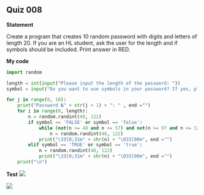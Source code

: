 ## Quiz 008
**Statement**

Create a program that creates 10 random password with digits and letters of length 20. If you are an HL student, ask the user for the length and if symbols should be included. Print answer in RED.

**My code**
```.py
import random

length = int(input("Please input the length of the password: "))
symbol = input("Do you want to use symbols in your password? If yes, please enter TRUE. If no, please enter FALSE: ")

for j in range(0, 10):
    print("Password №" + str(j + 1) + ": " , end ="")
    for i in range(0, length):
        n = random.randint(48, 122)
        if symbol == 'FALSE' or symbol == 'false':
            while (not(n >= 48 and n <= 57) and not(n >= 97 and n <= 122)) and not(n >= 65 and n <= 90):
                n = random.randint(48, 122)
            print("\33[0;31m" + chr(n) + "\033[00m", end ="")
        elif symbol == 'TRUE' or symbol == 'true':
            n = random.randint(48, 122)
            print("\33[0;31m" + chr(n) + "\033[00m", end ="")
    print("\n")
```
**Test**
![](https://raw.githubusercontent.com/2024sabuhiabbasov/Unit-1/main/Quizzes/Images/Quiz%20008-1.png)

![](https://raw.githubusercontent.com/2024sabuhiabbasov/Unit-1/main/Quizzes/Images/Quiz%20008-2.png)
